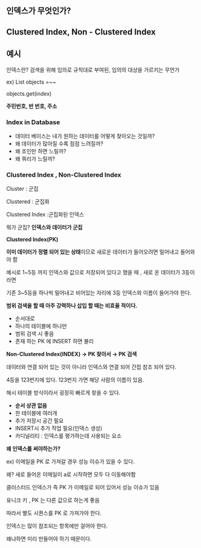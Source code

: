 ## 인덱스가 무엇인가?

## Clustered Index, Non - Clustered Index

## 예시

인덱스란? 검색을 위해 임의로 규칙대로 부여된, 임의의 대상을 가르키는 무언가

ex) List<Object> objects =~~

objects.get(index)

**주민번호, 반 번호, 주소** 

### Index in Database

- 데이터 베이스는 내가 원하는 데이터를 어떻게 찾아오는 것일까?
- 왜 데이터가 많아질 수록 점점 느려질까?
- 왜 조인만 하면 느릴까?
- 왜 쿼리가 느릴까?

### Clustered Index , Non-Clustered Index

Cluster : 군집

Clustered : 군집화 

Clustered Index :군집화된 인덱스 

뭐가 군집? **인덱스와 데이터가 군집** 

**Clustered Index(PK)**

**이미 데이터가 정렬 되어 있는 상태**이므로 새로운 데이터가 들어오려면 밀어내고 들어와야 함

예시로 1~5등 까지 인덱스와 값으로 저장되어 있다고 했을 때 , 새로 온 데이터가 3등이라면 

기존 3~5등을 하나씩 밀어내고 비어있는 자리에 3등 인덱스와 이름이 들어가야 한다.

**범위 검색을 할 때 아주 강력하나 삽입 할 때는 비효율 적이다.**

- 순서대로
- 하나의 테이블에 하나만
- 범위 검색 시 좋음
- 존재 하는 PK 에 INSERT 하면 불리

**Non-Clustered Index(INDEX) → PK 찾아서 → PK 검색**

데이터와 연결 되어 있는 것이 아니라 인덱스와 연결 되어 간접 참조 되어 있다.

4등을 123번지에 있다. 123번지 가면 해당 사람의 이름이 있음.

해시 테이블 방식이라서 굉장히 빠르게 찾을 수 있다.

- **순서 상관 없음**
- 한 테이블에 여러개
- 추가 저장시 공간 필요
- INSERT시 추가 작업 필요(인덱스 생성)
- 카디널리티 : 인덱스를 평가하는데 사용되는 요소

**왜 인덱스를 써야하는가?**

ex) 이메일을 PK 로 가져갈 경우 성능 이슈가 있을 수 있다.

왜? 새로 들어온 이메일이 a로 시작하면 모두 다 이동해야함 

클러스터드 인덱스가 즉 PK 가 이메일로 되어 있어서 성능 이슈가 있음

유니크 키 , PK 는 다른 값으로 하는게 좋음 

따라서 별도 시퀀스를 PK 로 가져가야 한다.

인덱스는 많이 참조되는 항목에만 걸어야 한다. 

왜냐하면 미리 만들어야 하기 때문이다.
